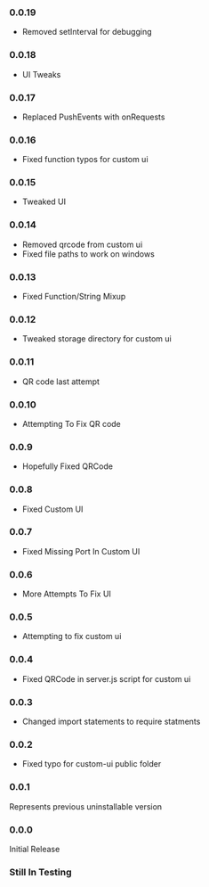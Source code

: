 ### 0.0.19 
* Removed setInterval for debugging


### 0.0.18 
* UI Tweaks


### 0.0.17 
* Replaced PushEvents with onRequests


### 0.0.16 
* Fixed function typos for custom ui


### 0.0.15 
* Tweaked UI


### 0.0.14 
* Removed qrcode from custom ui
* Fixed file paths to work on windows


### 0.0.13 
* Fixed Function/String Mixup


### 0.0.12 
* Tweaked storage directory for custom ui


### 0.0.11 
* QR code last attempt


### 0.0.10 
* Attempting To Fix QR code


### 0.0.9 
* Hopefully Fixed QRCode


### 0.0.8 
* Fixed Custom UI


### 0.0.7 
* Fixed Missing Port In Custom UI


### 0.0.6 
* More Attempts To Fix UI


### 0.0.5 
* Attempting to fix custom ui


### 0.0.4 
* Fixed QRCode in server.js script for custom ui


### 0.0.3 
* Changed import statements to require statments


### 0.0.2 
* Fixed typo for custom-ui public folder


### 0.0.1 
Represents previous uninstallable version


### 0.0.0 
Initial Release
### Still In Testing

